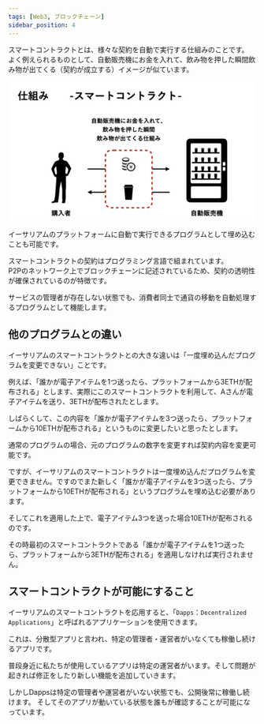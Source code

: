 ```yaml
---
tags: [Web3, ブロックチェーン]
sidebar_position: 4
---
```


スマートコントラクトとは、様々な契約を自動で実行する仕組みのことです。  
よく例えられるものとして、自動販売機にお金を入れて、飲み物を押した瞬間飲み物が出てくる（契約が成立する）イメージが似ています。  

![スマートコントラクトの仕組み](./スマートコントラクト/スマートコントラクトの仕組み.png)

イーサリアムのプラットフォームに自動で実行できるプログラムとして埋め込むことも可能です。

スマートコントラクトの契約はプログラミング言語で組まれています。  
P2Pのネットワーク上でブロックチェーンに記述されているため、契約の透明性が確保されているのが特徴です。  

サービスの管理者が存在しない状態でも、消費者同士で通貨の移動を自動処理するプログラムとして機能します。

## 他のプログラムとの違い
イーサリアムのスマートコントラクトとの大きな違いは「一度埋め込んだプログラムを変更できない」ことです。

例えば、「誰かが電子アイテムを1つ送ったら、プラットフォームから3ETHが配布される」とします、実際にこのスマートコントラクトを利用して、Aさんが電子アイテムを送り、3ETHが配布されたとします。

しばらくして、この内容を「誰かが電子アイテムを3つ送ったら、プラットフォームから10ETHが配布される」というものに変更したいと思ったとします。

通常のプログラムの場合、元のプログラムの数字を変更すれば契約内容を変更可能です。

ですが、イーサリアムのスマートコントラクトは一度埋め込んだプログラムを変更できません。ですのでまた新しく「誰かが電子アイテムを3つ送ったら、プラットフォームから10ETHが配布される」というプログラムを埋め込む必要があります。

そしてこれを適用した上で、電子アイテム3つを送った場合10ETHが配布されるのです。

その時最初のスマートコントラクトである「誰かが電子アイテムを1つ送ったら、プラットフォームから3ETHが配布される」を適用しなければ実行されません。

## スマートコントラクトが可能にすること
イーサリアムのスマートコントラクトを応用すると、「`Dapps`：`Decentralized Applications`」と呼ばれるアプリケーションを使用できます。

これは、分散型アプリと言われ、特定の管理者・運営者がいなくても稼働し続けるアプリです。

普段身近に私たちが使用しているアプリは特定の運営者がいます。そして問題が起きれば修正をしたり新しい機能を追加していきます。

しかしDappsは特定の管理者や運営者がいない状態でも、公開後常に稼働し続けます。
そしてそのアプリが動いている状態を誰もが確認することが可能になっています。
